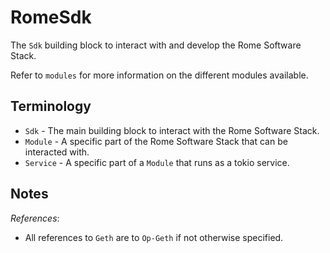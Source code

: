 # RomeSdk

The `Sdk` building block to interact with and develop the Rome Software Stack.

Refer to `modules` for more information on the different modules available.

## Terminology

- `Sdk` - The main building block to interact with the Rome Software Stack.
- `Module` - A specific part of the Rome Software Stack that can be interacted with.
- `Service` - A specific part of a `Module` that runs as a tokio service.

## Notes

*References*:
- All references to `Geth` are to `Op-Geth` if not otherwise specified.
